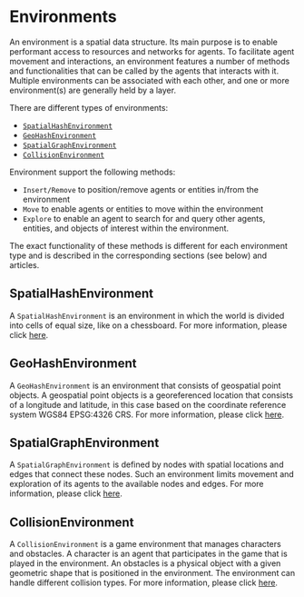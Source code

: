 # Environments

An environment is a spatial data structure. Its main purpose is to enable performant access to resources and networks for agents. To facilitate agent movement and interactions, an environment features a number of methods and functionalities that can be called by the agents that interacts with it. Multiple environments can be associated with each other, and one or more environment(s) are generally held by a layer.

There are different types of environments:
- [`SpatialHashEnvironment`](spatialhashenv.md)
- [`GeoHashEnvironment`](geohashenv.md)
- [`SpatialGraphEnvironment`](spatialgraphenv.md)
- [`CollisionEnvironment`](collisionenv.md)

Environment support the following methods:
- `Insert/Remove` to position/remove agents or entities in/from the environment
- `Move` to enable agents or entities to move within the environment 
- `Explore` to enable an agent to search for and query other agents, entities, and objects of interest within the environment.

The exact functionality of these methods is different for each environment type and is described in the corresponding sections (see below) and articles.

## SpatialHashEnvironment
A `SpatialHashEnvironment` is an environment in which the world is divided into cells of equal size, like on a chessboard. For more information, please click [here](spatialhashenv.md).

## GeoHashEnvironment
A `GeoHashEnvironment` is an environment that consists of geospatial point objects. A geospatial point objects is a georeferenced location that consists of a longitude and latitude, in this case based on the coordinate reference system WGS84 EPSG:4326 CRS. For more information, please click [here](geohashenv.md).

## SpatialGraphEnvironment
A `SpatialGraphEnvironment` is defined by nodes with spatial locations and edges that connect these nodes. Such an environment limits movement and exploration of its agents to the available nodes and edges. For more information, please click [here](spatialgraphenv.md).

## CollisionEnvironment
A `CollisionEnvironment` is a game environment that manages characters and obstacles. A character is an agent that participates in the game that is played in the environment. An obstacles is a physical object with a given geometric shape that is positioned in the environment. The environment can handle different collision types. For more information, please click [here](collisionenv.md).
